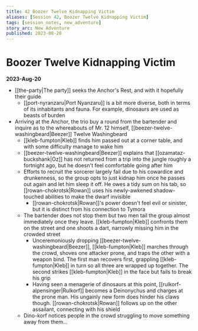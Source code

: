 ```yaml
---
title: 42 Boozer Twelve Kidnapping Victim
aliases: [Session 42, Boozer Twelve Kidnapping Victim]
tags: [session_notes, new_adventure]
story_arc: New Adventure
published: 2023-08-20
---
```

# Boozer Twelve Kidnapping Victim
**2023-Aug-20**

- [[the-party|The party]] seeks the Anchor's Rest, and with it hopefully their guide
	- [[port-nyranzaru|Port Nyanzaru]] is a bit more diverse, both in terms of its inhabitants and fauna. For example, dinosaurs are used as beasts of burden
- Arriving at the Anchor, the trio buy a round from the bartender and inquire as to the whereabouts of Mr. 12 himself, [[beezer-twelve-washingbeard|Beezer]] Twelve Washingbeard
	- [[kleb-fumpton|Kleb]] finds him passed out at a corner table, and with some difficulty manage to wake him
	- [[beezer-twelve-washingbeard|Beezer]] explains that [[ozamataz-buckshank|Oz]] has not returned from a trip into the jungle roughly a fortnight ago, but he doesn't feel comfortable going after him
	- Efforts to recruit the sorcerer largely fail due to his cowardice and drunkenness, so the group opts to just kidnap him once he passes out again and let him sleep it off. He owes a tidy sum on his tab, so [[rowan-chokrotsk|Rowan]] uses his newly-awkened shadow-touched abilities to make the dwarf invisible
		- [[rowan-chokrotsk|Rowan]]'s power doesn't feel evil or sinister, but it is distinct from his connection to Tymora
	- The bartender does not stop them but two men tail the group almost immediately once they leave. [[kleb-fumpton|Kleb]] confronts them on the street and one shoots a dart, narrowly missing him in the crowded street
		- Unceremoniously dropping [[beezer-twelve-washingbeard|Beezer]], [[kleb-fumpton|Kleb]] marches through the crowd, shoves one attacker prone, and traps the other with a weapon bind. The first man recovers first, grappling [[kleb-fumpton|Kleb]] in turn so all three are wrapped up together. The second strikes [[kleb-fumpton|Kleb]] in the face but fails to break his grip
		- Having seen a menagerie of dinosaurs at this point, [[rulkorf-alpensinger|Rulkorf]] becomes a Deinonychus and charges at the prone man. His ungainly new form does hinder his claws though. [[rowan-chokrotsk|Rowan]] follows up on the other assailant, connecting with his shield
	- Dino-korf notices people in the crowd struggling to move something away from them...